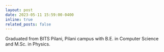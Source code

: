 ```yaml
---
layout: post
date: 2023-05-11 15:59:00-0400
inline: true
related_posts: false
---
```


Graduated from BITS Pilani, Pilani campus with B.E. in Computer Science and M.Sc. in Physics.
